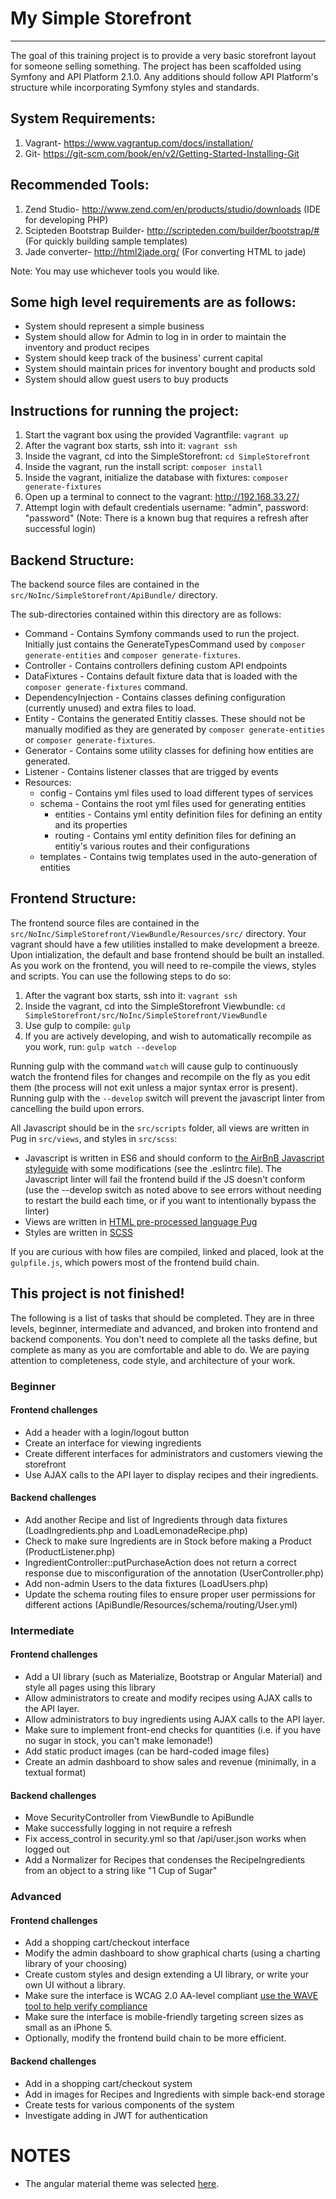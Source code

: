 # My Simple Storefront
--------------------
The goal of this training project is to provide a very basic storefront layout for someone selling something.
The project has been scaffolded using Symfony and API Platform 2.1.0.  Any additions should follow API Platform's structure while incorporating Symfony styles and standards.

## System Requirements:

1. Vagrant- https://www.vagrantup.com/docs/installation/
2. Git- https://git-scm.com/book/en/v2/Getting-Started-Installing-Git

## Recommended Tools:

1. Zend Studio- http://www.zend.com/en/products/studio/downloads (IDE for developing PHP)
2. Scipteden Bootstrap Builder- http://scripteden.com/builder/bootstrap/# (For quickly building sample templates)
3. Jade converter- http://html2jade.org/ (For converting HTML to jade)

Note: You may use whichever tools you would like.

## Some high level requirements are as follows:

* System should represent a simple business
* System should allow for Admin to log in in order to maintain the inventory and product recipes
* System should keep track of the business' current capital
* System should maintain prices for inventory bought and products sold
* System should allow guest users to buy products

## Instructions for running the project:

1. Start the vagrant box using the provided Vagrantfile: ``vagrant up``
2. After the vagrant box starts, ssh into it: ``vagrant ssh``
3. Inside the vagrant, cd into the SimpleStorefront: ``cd SimpleStorefront``
4. Inside the vagrant, run the install script: ``composer install``
5. Inside the vagrant, initialize the database with fixtures: ``composer generate-fixtures``
6. Open up a terminal to connect to the vagrant: http://192.168.33.27/
7. Attempt login with default credentials username: "admin", password: "password" (Note: There is a known bug that requires a refresh after successful login)

## Backend Structure:

The backend source files are contained in the ``src/NoInc/SimpleStorefront/ApiBundle/`` directory.

The sub-directories contained within this directory are as follows:
* Command - Contains Symfony commands used to run the project.  Initially just contains the GenerateTypesCommand used by ``composer generate-entities`` and ``composer generate-fixtures``.
* Controller - Contains controllers defining custom API endpoints
* DataFixtures - Contains default fixture data that is loaded with the ``composer generate-fixtures`` command.
* DependencyInjection - Contains classes defining configuration (currently unused) and extra files to load.
* Entity - Contains the generated Entitiy classes.  These should not be manually modified as they are generated by ``composer generate-entities`` or ``composer generate-fixtures``.
* Generator - Contains some utility classes for defining how entities are generated.
* Listener - Contains listener classes that are trigged by events
* Resources:
    * config - Contains yml files used to load different types of services
    * schema - Contains the root yml files used for generating entities
        * entities - Contains yml entity definition files for defining an entity and its properties
        * routing - Contains yml entity definition files for defining an entitiy's various routes and their configurations
    * templates - Contains twig templates used in the auto-generation of entities


## Frontend Structure:

The frontend source files are contained in the ``src/NoInc/SimpleStorefront/ViewBundle/Resources/src/`` directory. Your vagrant should have a few utilities installed to make development a breeze. Upon intialization, the default and base frontend should be built an installed. As you work on the frontend, you will need to re-compile the views, styles and scripts. You can use the following steps to do so:

1. After the vagrant box starts, ssh into it: ``vagrant ssh``
2. Inside the vagrant, cd into the SimpleStorefront Viewbundle: ``cd SimpleStorefront/src/NoInc/SimpleStorefront/ViewBundle``
3. Use gulp to compile: ``gulp``
4. If you are actively developing, and wish to automatically recompile as you work, run: ``gulp watch --develop``

Running gulp with the command ``watch`` will cause gulp to continuously watch the frontend files for changes and recompile on the fly as you edit them (the process will not exit unless a major syntax error is present).
Running gulp with the ``--develop`` switch will prevent the javascript linter from cancelling the build upon errors.

All Javascript should be in the ``src/scripts`` folder, all views are written in Pug in ``src/views``, and styles in ``src/scss``:

* Javascript is written in ES6 and should conform to [the AirBnB Javascript styleguide](https://github.com/airbnb/javascript) with some modifications (see the .eslintrc file). The Javascript linter will fail the frontend build if the JS doesn't conform (use the --develop switch as noted above to see errors without needing to restart the build each time, or if you want to intentionally bypass the linter)
* Views are written in [HTML pre-processed language Pug](https://pugjs.org/language/attributes.html)
* Styles are written in [SCSS](http://sass-lang.com/documentation/file.SCSS_FOR_SASS_USERS.html)

If you are curious with how files are compiled, linked and placed, look at the ``gulpfile.js``, which powers most of the frontend build chain.

## This project is not finished!

The following is a list of tasks that should be completed. They are in three levels, beginner, intermediate and advanced, and broken into frontend and backend components. You don't need to complete all the tasks define, but complete as many as you are comfortable and able to do. We are paying attention to completeness, code style, and architecture of your work.

### Beginner

#### Frontend challenges
* Add a header with a login/logout button
* Create an interface for viewing ingredients
* Create different interfaces for administrators and customers viewing the storefront
* Use AJAX calls to the API layer to display recipes and their ingredients.

#### Backend challenges
* Add another Recipe and list of Ingredients through data fixtures (LoadIngredients.php and LoadLemonadeRecipe.php)
* Check to make sure Ingredients are in Stock before making a Product (ProductListener.php)
* IngredientController::putPurchaseAction does not return a correct response due to misconfiguration of the annotation (UserController.php)
* Add non-admin Users to the data fixtures (LoadUsers.php)
* Update the schema routing files to ensure proper user permissions for different actions (ApiBundle/Resources/schema/routing/User.yml)

### Intermediate
#### Frontend challenges
* Add a UI library (such as Materialize, Bootstrap or Angular Material) and style all pages using this library
* Allow administrators to create and modify recipes using AJAX calls to the API layer.
* Allow administrators to buy ingredients using AJAX calls to the API layer.
* Make sure to implement front-end checks for quantities (i.e. if you have no sugar in stock, you can't make lemonade!)
* Add static product images (can be hard-coded image files)
* Create an admin dashboard to show sales and revenue (minimally, in a textual format)

#### Backend challenges
* Move SecurityController from ViewBundle to ApiBundle
* Make successfully logging in not require a refresh
* Fix access_control in security.yml so that /api/user.json works when logged out
* Add a Normalizer for Recipes that condenses the RecipeIngredients from an object to a string like "1 Cup of Sugar"

### Advanced
#### Frontend challenges
* Add a shopping cart/checkout interface
* Modify the admin dashboard to show graphical charts (using a charting library of your choosing)
* Create custom styles and design extending a UI library, or write your own UI without a library.
* Make sure the interface is WCAG 2.0 AA-level compliant [use the WAVE tool to help verify compliance](https://chrome.google.com/webstore/detail/wave-evaluation-tool/jbbplnpkjmmeebjpijfedlgcdilocofh?hl=en-US)
* Make sure the interface is mobile-friendly targeting screen sizes as small as an iPhone 5.
* Optionally, modify the frontend build chain to be more efficient.

#### Backend challenges
* Add in a shopping cart/checkout system
* Add in images for Recipes and Ingredients with simple back-end storage
* Create tests for various components of the system
* Investigate adding in JWT for authentication

# NOTES

* The angular material theme was selected [here](https://material.io/color/#!/?view.left=0&view.right=0&secondary.color=D50000&primary.color=AB47BC).

